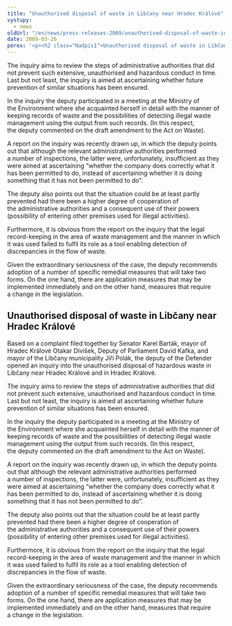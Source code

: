```yaml
---
title: "Unauthorised disposal of waste in Libčany near Hradec Králové"
vystupy:
  - news
oldUrl: "/en/news/press-releases-2009/unauthorised-disposal-of-waste-in-libcany-near-hradec-kralove/"
date: 2009-03-26
perex: '<p><h2 class="Nadpis1">Unauthorised disposal of waste in Libčany near Hradec Králové</h2> <p class="Normln-web">Based on a complaint filed together by Senator Karel Barták, mayor of Hradec Králové Otakar Divíšek, Deputy of Parliament David Kafka, and mayor of the Libčany municipality Jiří Polák, the deputy of the Defender opened an inquiry into the unauthorised disposal of hazardous waste in Libčany near Hradec Králové and in Hradec Králové.</p>'
---
```


<!-- imported from the old website -->

<p class="Normln-web">The inquiry aims to review the steps of administrative authorities that did not prevent such extensive, unauthorised and hazardous conduct in time. Last but not least, the inquiry is aimed at ascertaining whether future prevention of similar situations has been ensured.</p>
<p class="Normln-web">In the inquiry the deputy participated in a meeting at the Ministry of the Environment where she acquainted herself in detail with the manner of keeping records of waste and the possibilities of detecting illegal waste management using the output from such records. (In this respect, the deputy commented on the draft amendment to the Act on Waste).</p>
<p class="Normln-web">A report on the inquiry was recently drawn up, in which the deputy points out that although the relevant administrative authorities performed a number of inspections, the latter were, unfortunately, insufficient as they were aimed at ascertaining “whether the company does correctly what it has been permitted to do, instead of ascertaining whether it is doing something that it has not been permitted to do”.</p>
<p class="Normln-web">The deputy also points out that the situation could be at least partly prevented had there been a higher degree of cooperation of the administrative authorities and a consequent use of their powers (possibility of entering other premises used for illegal activities).</p>
<p class="Normln-web">Furthermore, it is obvious from the report on the inquiry that the legal record-keeping in the area of waste management and the manner in which it was used failed to fulfil its role as a tool enabling detection of discrepancies in the flow of waste.</p>
<p class="Normln-web">Given the extraordinary seriousness of the case, the deputy recommends adoption of a number of specific remedial measures that will take two forms. On the one hand, there are application measures that may be implemented immediately and on the other hand, measures that require a change in the legislation.</p>
</p>
  
<h2 class="Nadpis1">Unauthorised disposal of waste in Libčany near Hradec Králové</h2>
<p class="Normln-web">Based on a complaint filed together by Senator Karel Barták, mayor of Hradec Králové Otakar Divíšek, Deputy of Parliament David Kafka, and mayor of the Libčany municipality Jiří Polák, the deputy of the Defender opened an inquiry into the unauthorised disposal of hazardous waste in Libčany near Hradec Králové and in Hradec Králové.</p>
<p class="Normln-web">The inquiry aims to review the steps of administrative authorities that did not prevent such extensive, unauthorised and hazardous conduct in time. Last but not least, the inquiry is aimed at ascertaining whether future prevention of similar situations has been ensured.</p>
<p class="Normln-web">In the inquiry the deputy participated in a meeting at the Ministry of the Environment where she acquainted herself in detail with the manner of keeping records of waste and the possibilities of detecting illegal waste management using the output from such records. (In this respect, the deputy commented on the draft amendment to the Act on Waste).</p>
<p class="Normln-web">A report on the inquiry was recently drawn up, in which the deputy points out that although the relevant administrative authorities performed a number of inspections, the latter were, unfortunately, insufficient as they were aimed at ascertaining “whether the company does correctly what it has been permitted to do, instead of ascertaining whether it is doing something that it has not been permitted to do”.</p>
<p class="Normln-web">The deputy also points out that the situation could be at least partly prevented had there been a higher degree of cooperation of the administrative authorities and a consequent use of their powers (possibility of entering other premises used for illegal activities).</p>
<p class="Normln-web">Furthermore, it is obvious from the report on the inquiry that the legal record-keeping in the area of waste management and the manner in which it was used failed to fulfil its role as a tool enabling detection of discrepancies in the flow of waste.</p>
<p class="Normln-web">Given the extraordinary seriousness of the case, the deputy recommends adoption of a number of specific remedial measures that will take two forms. On the one hand, there are application measures that may be implemented immediately and on the other hand, measures that require a change in the legislation.</p>
